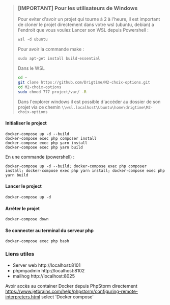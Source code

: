 >### [IMPORTANT] Pour les utilisateurs de Windows
>Pour eviter d'avoir un projet qui tourne à 2 à l'heure, il est important de cloner le projet directement dans votre wsl (ubuntu, debian) a l'endroit que vous voulez
>Lancer son WSL depuis Powershell :
> ```powershell
>wsl -d ubuntu
>```
>Pour avoir la commande make :
> ```powershell
>sudo apt-get install build-essential
>```
>Dans le WSL
>```bash
>cd ~
>git clone https://github.com/Drigtime/M2-choix-options.git
>cd M2-choix-options
>sudo chmod 777 project/var/ -R
>```
>Dans l'explorer windows il est possible d'accéder au dossier de son projet via ce chemin `\\wsl.localhost\Ubuntu\home\drigtime\M2-choix-options`


#### Initialiser le project
```
docker-compose up -d --build
docker-compose exec php composer install
docker-compose exec php yarn install
docker-compose exec php yarn build
```
En une commande (powershell) :
```
docker-compose up -d --build; docker-compose exec php composer install; docker-compose exec php yarn install; docker-compose exec php yarn build
```

#### Lancer le project
```
docker-compose up -d
```

#### Arréter le projet
```
docker-compose down
```

#### Se connecter au terminal du serveur php
```
docker-compose exec php bash
```

### Liens utiles
* Server web http://localhost:8101
* phpmyadmin http://localhost:8102
* mailhog    http://localhost:8025

Avoir accès au container Docker depuis PhpStorm directement
https://www.jetbrains.com/help/phpstorm/configuring-remote-interpreters.html select 'Docker compose'

